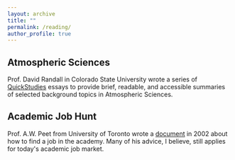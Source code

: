 ```yaml
---
layout: archive
title: ""
permalink: /reading/
author_profile: true
---
```


## Atmospheric Sciences
Prof. David Randall in Colorado State University wrote a series of [QuickStudies](http://hogback.atmos.colostate.edu/group/dave/QuickStudies.html) essays to provide brief, readable, and accessible summaries of selected background topics in Atmospheric Sciences. 

## Academic Job Hunt
Prof. A.W. Peet from University of Toronto wrote a [document](https://kiwi.to/stuff/pep-to/career2002.pdf) in 2002 about how to find a job in the academy. Many of his advice, I believe, still applies for today's academic job market. 
